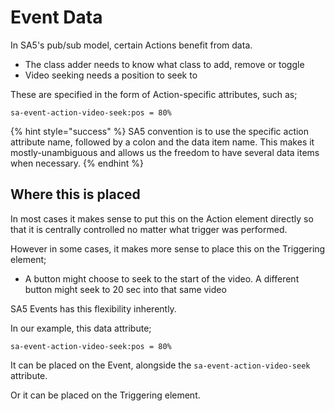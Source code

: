 # Event Data



In SA5's pub/sub model, certain Actions benefit from data.

* The class adder needs to know what class to add, remove or toggle&#x20;
* Video seeking needs a position to seek to&#x20;

These are specified in the form of Action-specific attributes, such as;

```
sa-event-action-video-seek:pos = 80%
```

{% hint style="success" %}
SA5 convention is to use the specific action attribute name, followed by a colon and the data item name. This makes it mostly-unambiguous and allows us the freedom to have several data items when necessary.&#x20;
{% endhint %}

## Where this is placed&#x20;

In most cases it makes sense to put this on the Action element directly so that it is centrally controlled no matter what trigger was performed.&#x20;

However in some cases, it makes more sense to place this on the Triggering element;

* A button might choose to seek to the start of the video.  A different button might seek to 20 sec into that same video&#x20;

SA5 Events has this flexibility inherently.

In our example, this data attribute;&#x20;

```
sa-event-action-video-seek:pos = 80%
```

It can be placed on the Event, alongside the `sa-event-action-video-seek` attribute.&#x20;

Or it can be placed on the Triggering element.&#x20;







